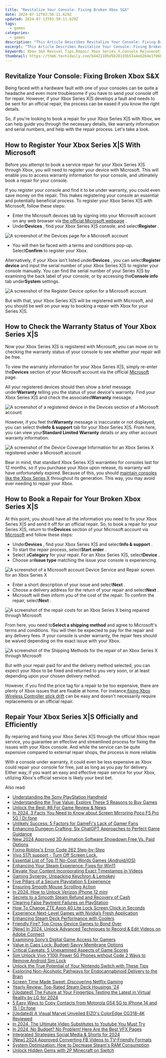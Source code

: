 ```yaml
---
title: "Revitalize Your Console: Fixing Broken Xbox S&X"
date: 2024-07-12T03:50:11.629Z
updated: 2024-07-13T03:50:11.629Z
tags:
  - games
categories:
  - games
description: "This Article Describes Revitalize Your Console: Fixing Broken Xbox S&X"
excerpt: "This Article Describes Revitalize Your Console: Fixing Broken Xbox S&X"
keywords: Xbox S&X Revival Tips,Repair Xbox Series X,Console Rejuvenation Guide,Xbox One & Two Fixes,Broken Xbox Service,Enhance Xbox Performance,Xbox Console Troubleshooting
thumbnail: https://thmb.techidaily.com/b4422105d5b201d3b53a4eb264e1f06b970718d58f743a8d9923df114d599783.jpg
---
```


## Revitalize Your Console: Fixing Broken Xbox S&X

 Being faced with a hardware fault with one of your consoles can be quite a headache and even more troublesome if you have to send your console off for repair. However, if your Xbox Series X|S develops a fault and needs to be sent for an official repair, the process can be eased if you know the right details.

 So, if you're looking to book a repair for your Xbox Series X|S with Xbox, we can help guide you through the necessary details, like warranty information and serial numbers, and help with the repair process. Let's take a look.

## How to Register Your Xbox Series X|S With Microsoft

 Before you attempt to book a service repair for your Xbox Series X|S through Xbox, you will need to register your device with Microsoft. This will enable you to access warranty information for your console, and ultimately book a repair for your console.

 If you register your console and find it to be under warranty, you could even save money on the repair. This makes registering your console an essential and potentially beneficial process. To register your Xbox Series X|S with Microsoft, follow these steps:

* Enter the Microsoft devices tab by signing into your Microsoft account on any web browser via [the official Microsoft webpage](https://account.microsoft.com/devices/?) .
* Under**Devices** , find your Xbox Series X|S console, and select**Register** .

![A screenshot of the Devices page for a Microsoft account](https://static1.makeuseofimages.com/wordpress/wp-content/uploads/2023/10/screenshot-3091.jpg)

* You will then be faced with a terms and conditions pop-up. Select**Confirm** to register your Xbox.

 Alternatively, if your Xbox isn't listed under**Devices** , you can select**Register device** and input the serial number of your Xbox Series X|S to register your console manually. You can find the serial number of your Series X|S by examining the back label of your console, or by accessing the**Console info** tab under**System** settings.

![A screenshot of the Register Device option for a Microsoft account](https://static1.makeuseofimages.com/wordpress/wp-content/uploads/2023/10/screenshot-3094.jpg)

 But with that, your Xbox Series X|S will be registered with Microsoft, and you should be well on your way to booking a repair with Xbox for your Series X|S.

## How to Check the Warranty Status of Your Xbox Series X|S

 Now your Xbox Series X|S is registered with Microsoft, you can move on to checking the warranty status of your console to see whether your repair will be free.

 To view the warranty information for your Xbox Series X|S, simply re-enter the**Devices** section of your Microsoft account via the official [Microsoft](https://account.microsoft.com/devices/?) page.

 All your registered devices should then show a brief message under**Warranty** telling you the status of your device's warranty. Find your Xbox Series X|S and check the associated**Warranty** message.

![A screenshot of a registered device in the Devices section of a Microsoft account](https://static1.makeuseofimages.com/wordpress/wp-content/uploads/2023/10/screenshot-3097.jpg)

 However, if you feel the**Warranty** message is inaccurate or not displayed, you can select the**Info & support** tab for your Xbox Series X|S. From here, you can view your**Standard Limited Warranty** details or any other account warranty information.

![A screenshot of the Device Coverage Information for an Xbox Series X registered under a Microsoft account](https://static1.makeuseofimages.com/wordpress/wp-content/uploads/2023/10/screenshot-3100.jpg)

 Bear in mind, that standard Xbox Series X|S warranties for consoles last for 12 months, so if you purchase your Xbox upon release, its warranty will have unfortunately expired. Because of this, you should [maintain consoles like the Xbox Series X](https://www.makeuseof.com/ways-to-maintain-xbox-series-x-hardware/) throughout its generation. This way, you may avoid ever needing to repair your Xbox.

## How to Book a Repair for Your Broken Xbox Series X|S

 At this point, you should have all the information you need to fix your Xbox Series X|S and send it off for an official repair. So, to book a repair for your Series X|S, return to the**Devices** section of your Microsoft account via [Microsoft](https://account.microsoft.com/devices/?) and follow these steps:

* Under**Devices** , find your Xbox Series X|S and select**Info & support** .
* To start the repair process, select**Start order** .
* Select a**Category** for your repair. For an Xbox Series X|S, select**Device** .
* Choose an**Issue type** matching the issue your console is experiencing.

![A screenshot of a Microsoft account Device Service and Repair screen for an Xbox Series X](https://static1.makeuseofimages.com/wordpress/wp-content/uploads/2023/10/screenshot-3103-1.jpg)

* Enter a short description of your issue and select**Next** .
* Choose a delivery address for the return of your repair and select**Next** .
* Microsoft will then inform you of the cost of the repair. To confirm the repair, select**Next** .

![A screenshot of the repair costs for an Xbox Series X being repaired through Microsoft](https://static1.makeuseofimages.com/wordpress/wp-content/uploads/2023/10/screenshot-3108.jpg)

 From here, you need to**Select a shipping method** and agree to Microsoft's terms and conditions. You will then be expected to pay for the repair and any delivery fees. If your console is under warranty, the repair fees should be waived depending on the exact issue with your Xbox.

![A screenshot of the Shipping Methods for the repair of an Xbox Series X through Microsoft](https://static1.makeuseofimages.com/wordpress/wp-content/uploads/2023/10/screenshot-3111.jpg)

 But with your repair paid for and the delivery method selected, you can expect your Xbox to be fixed and returned to you very soon, or at least depending upon your chosen delivery method.

 However, if you find the price tag for a repair to be too expensive, there are plenty of Xbox issues that are fixable at home. For instance,[fixing Xbox Wireless Controller stick drift](https://www.makeuseof.com/how-to-fix-xbox-one-controller-drift/) can be easy and doesn't necessarily require replacements or an official repair.

## Repair Your Xbox Series X|S Officially and Efficiently

 By repairing and fixing your Xbox Series X|S through the official Xbox repair service, you guarantee an effective and streamlined process for fixing the issues with your Xbox console. And while the service can be quite expensive compared to external repair shops, the process is more reliable.

 With a console under warranty, it could even be less expensive as Xbox could repair your console for free, just as long as you pay for delivery. Either way, if you want an easy and effective repair service for your Xbox, utilizing Xbox's official service is likely your best bet.


<ins class="adsbygoogle"
     style="display:block"
     data-ad-format="autorelaxed"
     data-ad-client="ca-pub-7571918770474297"
     data-ad-slot="1223367746"></ins>



<ins class="adsbygoogle"
     style="display:block"
     data-ad-client="ca-pub-7571918770474297"
     data-ad-slot="8358498916"
     data-ad-format="auto"
     data-full-width-responsive="true"></ins>



<span class="atpl-alsoreadstyle">Also read:</span>
<div><ul>
<li><a href="https://games-able.techidaily.com/understanding-the-sony-playstation-handheld/"><u>Understanding the Sony PlayStation Handheld</u></a></li>
<li><a href="https://games-able.techidaily.com/understanding-the-true-value-explore-these-5-reasons-to-buy-games/"><u>Understanding the True Value: Explore These 5 Reasons to Buy Games</u></a></li>
<li><a href="https://games-able.techidaily.com/unlock-the-best-8-for-game-review-and-news/"><u>Unlock the Best: #8 For Game Review & News</u></a></li>
<li><a href="https://screen-mirror.techidaily.com/in-2024-3-facts-you-need-to-know-about-screen-mirroring-poco-f5-pro-5g-drfone-by-drfone-android/"><u>In 2024, 3 Facts You Need to Know about Screen Mirroring Poco F5 Pro 5G | Dr.fone</u></a></li>
<li><a href="https://games-able.techidaily.com/unlikely-success-5-factors-for-gamefis-lack-of-gamer-fans/"><u>Unlikely Success: 5 Factors for GameFi's Lack of Gamer Fans</u></a></li>
<li><a href="https://games-able.techidaily.com/enhancing-dungeon-crafting-six-chatgpt-approaches-to-perfect-game-guidance/"><u>Enhancing Dungeon Crafting: Six ChatGPT Approaches to Perfect Game Guidance</u></a></li>
<li><a href="https://video-creation-software.techidaily.com/new-2024-approved-3d-animation-software-showdown-free-vs-paid-options/"><u>New 2024 Approved 3D Animation Software Showdown Free Vs. Paid Options</u></a></li>
<li><a href="https://games-able.techidaily.com/fixing-robloxs-error-code-262-step-by-step/"><u>Fixing Roblox's Error Code 262 Step-by-Step</u></a></li>
<li><a href="https://techidaily.com/vivo-s17t-support-turn-off-screen-lock-by-drfone-android-unlock-android-unlock/"><u>Vivo S17t support - Turn Off Screen Lock.</u></a></li>
<li><a href="https://games-able.techidaily.com/essential-list-of-top-11-no-cost-words-games-androidios/"><u>Essential List of Top 11 No-Cost Words Games (Android/iOS)</u></a></li>
<li><a href="https://games-able.techidaily.com/enhancing-your-steam-experience-fixes-for-win11/"><u>Enhancing Your Steam Experience: Fixes for Win11</u></a></li>
<li><a href="https://youtube-videos.techidaily.com/elevate-your-content-incorporating-exact-timestamps-in-videos/"><u>Elevate Your Content  Incorporating Exact Timestamps in Videos</u></a></li>
<li><a href="https://games-able.techidaily.com/gaming-synergy-unpacking-keychron-and-lemokey/"><u>Gaming Synergy: Unpacking Keychron & Lemokey</u></a></li>
<li><a href="https://games-able.techidaily.com/five-pillars-of-a-secure-playstation-5-experience/"><u>Five Pillars of a Secure Playstation 5 Experience</u></a></li>
<li><a href="https://games-able.techidaily.com/ensuring-smooth-mouse-scrolling-action/"><u>Ensuring Smooth Mouse Scrolling Action</u></a></li>
<li><a href="https://sim-unlock.techidaily.com/in-2024-how-to-unlock-verizon-iphone-12-mini-by-drfone-ios/"><u>In 2024, How to Unlock Verizon iPhone 12 mini</u></a></li>
<li><a href="https://games-able.techidaily.com/secrets-to-a-smooth-steam-refund-and-recovery-of-cash/"><u>Secrets to a Smooth Steam Refund and Recovery of Cash</u></a></li>
<li><a href="https://games-able.techidaily.com/clearing-false-payment-failures-on-playstation/"><u>Clearing False Payment Failures on PlayStation</u></a></li>
<li><a href="https://unlock-android.techidaily.com/how-to-change-zte-axon-40-lite-lock-screen-clock-in-seconds-by-drfone-android/"><u>How To Change ZTE Axon 40 Lite Lock Screen Clock in Seconds</u></a></li>
<li><a href="https://games-able.techidaily.com/experience-next-level-games-with-nvidias-fresh-application/"><u>Experience Next-Level Games with Nvidia’s Fresh Application</u></a></li>
<li><a href="https://games-able.techidaily.com/enhancing-steam-deck-performance-with-coolers/"><u>Enhancing Steam Deck Performance with Coolers</u></a></li>
<li><a href="https://games-able.techidaily.com/friendly-fire-top-cross-device-games-to-bond-over/"><u>Friendly Fire? Top Cross-Device Games to Bond Over</u></a></li>
<li><a href="https://desktop-recording.techidaily.com/new-in-2024-unlock-advanced-techniques-to-record-and-edit-videos-on-adobe-connect/"><u>[New] In 2024, Unlock Advanced Techniques to Record & Edit Videos on Adobe Connect</u></a></li>
<li><a href="https://games-able.techidaily.com/examining-sonys-digital-game-access-for-gamers/"><u>Examining Sony’s Digital Game Access for Gamers</u></a></li>
<li><a href="https://games-able.techidaily.com/value-in-caps-lock-budget-savvy-membrane-options/"><u>Value in Caps Lock: Budget-Savvy Membrane Options</u></a></li>
<li><a href="https://games-able.techidaily.com/critical-caveats-5-unexamined-aspects-of-game-scores/"><u>Critical Caveats: 5 Unexamined Aspects of Game Scores</u></a></li>
<li><a href="https://sim-unlock.techidaily.com/sim-unlock-vivo-y100i-power-5g-phones-without-code-2-ways-to-remove-android-sim-lock-by-drfone-android/"><u>Sim Unlock Vivo Y100i Power 5G Phones without Code 2 Ways to Remove Android Sim Lock</u></a></li>
<li><a href="https://games-able.techidaily.com/unlock-the-true-potential-of-your-nintendo-switch-with-these-tips/"><u>Unlock the True Potential of Your Nintendo Switch with These Tips</u></a></li>
<li><a href="https://games-able.techidaily.com/exploring-non-alcoholic-pathways-for-endocannabinoid-delivery-to-the-brain/"><u>Exploring Non-Alcoholic Pathways for Endocannabinoid Delivery to the Brain</u></a></li>
<li><a href="https://games-able.techidaily.com/screen-time-made-sweet-discovering-netflix-gaming/"><u>Screen Time Made Sweet: Discovering Netflix Gaming</u></a></li>
<li><a href="https://games-able.techidaily.com/yearly-review-top-rated-steam-deck-housings-24/"><u>Yearly Review: Top-Rated Steam Deck Housings '24</u></a></li>
<li><a href="https://fox-friendly.techidaily.com/updated-the-future-at-your-fingertips-testing-the-latest-in-virtual-reality-by-lg-for-2024/"><u>[Updated] The Future at Your Fingertips  Testing the Latest in Virtual Reality by LG for 2024</u></a></li>
<li><a href="https://blog-min.techidaily.com/5-easy-ways-to-copy-contacts-from-motorola-g54-5g-to-iphone-14-and-15-drfone-by-drfone-transfer-from-android-transfer-from-android/"><u>5 Easy Ways to Copy Contacts from Motorola G54 5G to iPhone 14 and 15 | Dr.fone</u></a></li>
<li><a href="https://extra-tips.techidaily.com/updated-a-visual-marvel-unveiled-eizos-coloredge-cg318-4k-reviewed/"><u>[Updated] A Visual Marvel Unveiled  EIZO's ColorEdge CG318-4K Reviewed</u></a></li>
<li><a href="https://youtube-stream.techidaily.com/in-2024-the-ultimate-video-substitutes-to-youtube-you-must-try/"><u>In 2024, The Ultimate Video Substitutes to Youtube You Must Try</u></a></li>
<li><a href="https://extra-guidance.techidaily.com/in-2024-no-budget-no-problem-here-are-the-best-vfx-pages/"><u>In 2024, No Budget? No Problem! Here Are the Best VFX Pages</u></a></li>
<li><a href="https://youtube-help.techidaily.com/integrated-strategies-social-media-and-shorts-for-2024/"><u>Integrated Strategies  Social Media & Shorts for 2024</u></a></li>
<li><a href="https://facebook-video-content.techidaily.com/new-2024-approved-converting-fb-videos-to-tv-friendly-formats/"><u>[New] 2024 Approved  Converting FB Videos to TV-Friendly Formats</u></a></li>
<li><a href="https://games-able.techidaily.com/system-optimization-how-to-decrease-steams-ram-consumption/"><u>System Optimization: How to Decrease Steam's RAM Consumption</u></a></li>
<li><a href="https://games-able.techidaily.com/unlock-hidden-gems-with-2p-minecraft-on-switch/"><u>Unlock Hidden Gems with 2P Minecraft on Switch</u></a></li>
</ul></div>
